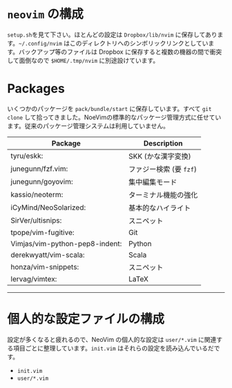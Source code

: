 # `neovim` の構成

`setup.sh`を見て下さい。ほとんどの設定は `Dropbox/lib/nvim` に保存してあります。`~/.config/nvim` はこのディレクトリへのシンボリックリンクとしています。バックアップ等のファイルは Dropbox に保存すると複数の機器の間で衝突して面倒なので `$HOME/.tmp/nvim` に別途設けています。

# Packages

いくつかのパッケージを `pack/bundle/start` に保存しています。すべて `git clone` して拾ってきました。NoeVimの標準的なパッケージ管理方式に任せています。従来のパッケージ管理システムは利用していません。

| Package                        | Description
| ------------------------------ | ---------------------------
| tyru/eskk:                     | SKK (かな漢字変換)
| junegunn/fzf.vim:              | ファジー検索 (要 `fzf`)
| junegunn/goyovim:              | 集中編集モード
| kassio/neoterm:                | ターミナル機能の強化
| iCyMind/NeoSolarized:          | 基本的なハイライト
| SirVer/ultisnips:              | スニペット
| tpope/vim-fugitive:            | Git
| Vimjas/vim-python-pep8-indent: | Python
| derekwyatt/vim-scala:          | Scala
| honza/vim-snippets:            | スニペット
| lervag/vimtex:                 | LaTeX
------------------------------------------------------------

# 個人的な設定ファイルの構成

設定が多くなると疲れるので、NeoVim の個人的な設定は `user/*.vim` に関連する項目ごとに整理しています。`init.vim` はそれらの設定を読み込んでいるだです。

- `init.vim`
- `user/*.vim`
